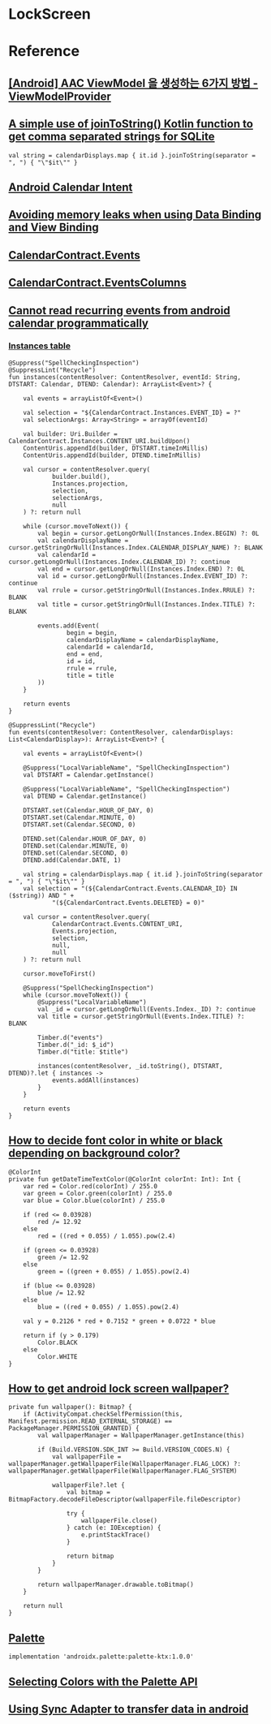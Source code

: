 # LockScreen

# Reference
## [[Android] AAC ViewModel 을 생성하는 6가지 방법 - ViewModelProvider](https://readystory.tistory.com/176)
## [A simple use of joinToString() Kotlin function to get comma separated strings for SQLite](https://medium.com/@SindkarP/a-simple-use-of-jointostring-kotlin-function-to-get-comma-separated-strings-for-sqlite-cbece2bcb499)
```
val string = calendarDisplays.map { it.id }.joinToString(separator = ", ") { "\"$it\"" }
```
## [Android Calendar Intent](https://itnext.io/android-calendar-intent-8536232ecb38)
## [Avoiding memory leaks when using Data Binding and View Binding](https://proandroiddev.com/avoiding-memory-leaks-when-using-data-binding-and-view-binding-3b91d571c150)
## [CalendarContract.Events](https://developer.android.com/reference/android/provider/CalendarContract.Events)
## [CalendarContract.EventsColumns](https://developer.android.com/reference/android/provider/CalendarContract.EventsColumns#ACCESS_CONFIDENTIAL)
## [Cannot read recurring events from android calendar programmatically](https://stackoverflow.com/questions/7130025/cannot-read-recurring-events-from-android-calendar-programmatically)
### [Instances table](https://developer.android.com/guide/topics/providers/calendar-provider.html#instances)
```
@Suppress("SpellCheckingInspection")
@SuppressLint("Recycle")
fun instances(contentResolver: ContentResolver, eventId: String, DTSTART: Calendar, DTEND: Calendar): ArrayList<Event>? {

    val events = arrayListOf<Event>()

    val selection = "${CalendarContract.Instances.EVENT_ID} = ?"
    val selectionArgs: Array<String> = arrayOf(eventId)

    val builder: Uri.Builder = CalendarContract.Instances.CONTENT_URI.buildUpon()
    ContentUris.appendId(builder, DTSTART.timeInMillis)
    ContentUris.appendId(builder, DTEND.timeInMillis)

    val cursor = contentResolver.query(
            builder.build(),
            Instances.projection,
            selection,
            selectionArgs,
            null
    ) ?: return null

    while (cursor.moveToNext()) {
        val begin = cursor.getLongOrNull(Instances.Index.BEGIN) ?: 0L
        val calendarDisplayName = cursor.getStringOrNull(Instances.Index.CALENDAR_DISPLAY_NAME) ?: BLANK
        val calendarId = cursor.getLongOrNull(Instances.Index.CALENDAR_ID) ?: continue
        val end = cursor.getLongOrNull(Instances.Index.END) ?: 0L
        val id = cursor.getLongOrNull(Instances.Index.EVENT_ID) ?: continue
        val rrule = cursor.getStringOrNull(Instances.Index.RRULE) ?: BLANK
        val title = cursor.getStringOrNull(Instances.Index.TITLE) ?: BLANK

        events.add(Event(
                begin = begin,
                calendarDisplayName = calendarDisplayName,
                calendarId = calendarId,
                end = end,
                id = id,
                rrule = rrule,
                title = title
        ))
    }

    return events
}

@SuppressLint("Recycle")
fun events(contentResolver: ContentResolver, calendarDisplays: List<CalendarDisplay>): ArrayList<Event>? {

    val events = arrayListOf<Event>()

    @Suppress("LocalVariableName", "SpellCheckingInspection")
    val DTSTART = Calendar.getInstance()

    @Suppress("LocalVariableName", "SpellCheckingInspection")
    val DTEND = Calendar.getInstance()

    DTSTART.set(Calendar.HOUR_OF_DAY, 0)
    DTSTART.set(Calendar.MINUTE, 0)
    DTSTART.set(Calendar.SECOND, 0)

    DTEND.set(Calendar.HOUR_OF_DAY, 0)
    DTEND.set(Calendar.MINUTE, 0)
    DTEND.set(Calendar.SECOND, 0)
    DTEND.add(Calendar.DATE, 1)

    val string = calendarDisplays.map { it.id }.joinToString(separator = ", ") { "\"$it\"" }
    val selection = "(${CalendarContract.Events.CALENDAR_ID} IN ($string)) AND " +
            "(${CalendarContract.Events.DELETED} = 0)"

    val cursor = contentResolver.query(
            CalendarContract.Events.CONTENT_URI,
            Events.projection,
            selection,
            null,
            null
    ) ?: return null

    cursor.moveToFirst()

    @Suppress("SpellCheckingInspection")
    while (cursor.moveToNext()) {
        @Suppress("LocalVariableName")
        val _id = cursor.getLongOrNull(Events.Index._ID) ?: continue
        val title = cursor.getStringOrNull(Events.Index.TITLE) ?: BLANK

        Timber.d("events")
        Timber.d("_id: $_id")
        Timber.d("title: $title")

        instances(contentResolver, _id.toString(), DTSTART, DTEND)?.let { instances ->
            events.addAll(instances)
        }
    }

    return events
}
```
## [How to decide font color in white or black depending on background color?](https://stackoverflow.com/questions/3942878/how-to-decide-font-color-in-white-or-black-depending-on-background-color)
```
@ColorInt
private fun getDateTimeTextColor(@ColorInt colorInt: Int): Int {
    var red = Color.red(colorInt) / 255.0
    var green = Color.green(colorInt) / 255.0
    var blue = Color.blue(colorInt) / 255.0

    if (red <= 0.03928)
        red /= 12.92
    else
        red = ((red + 0.055) / 1.055).pow(2.4)

    if (green <= 0.03928)
        green /= 12.92
    else
        green = ((green + 0.055) / 1.055).pow(2.4)

    if (blue <= 0.03928)
        blue /= 12.92
    else
        blue = ((red + 0.055) / 1.055).pow(2.4)

    val y = 0.2126 * red + 0.7152 * green + 0.0722 * blue

    return if (y > 0.179)
        Color.BLACK
    else
        Color.WHITE
}
```
## [How to get android lock screen wallpaper?](https://stackoverflow.com/questions/53881697/how-to-get-android-lock-screen-wallpaper)
```
private fun wallpaper(): Bitmap? {
    if (ActivityCompat.checkSelfPermission(this, Manifest.permission.READ_EXTERNAL_STORAGE) == PackageManager.PERMISSION_GRANTED) {
        val wallpaperManager = WallpaperManager.getInstance(this)

        if (Build.VERSION.SDK_INT >= Build.VERSION_CODES.N) {
            val wallpaperFile = wallpaperManager.getWallpaperFile(WallpaperManager.FLAG_LOCK) ?: wallpaperManager.getWallpaperFile(WallpaperManager.FLAG_SYSTEM)

            wallpaperFile?.let {
                val bitmap = BitmapFactory.decodeFileDescriptor(wallpaperFile.fileDescriptor)

                try {
                    wallpaperFile.close()
                } catch (e: IOException) {
                    e.printStackTrace()
                }

                return bitmap
            }
        }

        return wallpaperManager.drawable.toBitmap()
    }

    return null
}
```
## [Palette](https://developer.android.com/reference/android/support/v7/graphics/Palette.html)
```
implementation 'androidx.palette:palette-ktx:1.0.0'
```
## [Selecting Colors with the Palette API](https://developer.android.com/training/material/palette-colors)
## [Using Sync Adapter to transfer data in android](https://nyamebismark12-nb.medium.com/using-sync-adapter-to-transfer-data-ad1e6c3f2d64)
